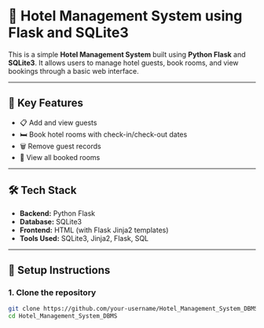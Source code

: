 # 🏨 Hotel Management System using Flask and SQLite3

This is a simple **Hotel Management System** built using **Python Flask** and **SQLite3**. It allows users to manage hotel guests, book rooms, and view bookings through a basic web interface.

---

## 📌 Key Features

- 📋 Add and view guests
- 🛏️ Book hotel rooms with check-in/check-out dates
- 🗑️ Remove guest records
- 📄 View all booked rooms

---

## 🛠️ Tech Stack

- **Backend:** Python Flask
- **Database:** SQLite3
- **Frontend:** HTML (with Flask Jinja2 templates)
- **Tools Used:** SQLite3, Jinja2, Flask, SQL

---

## 🔧 Setup Instructions

### 1. Clone the repository
```bash
git clone https://github.com/your-username/Hotel_Management_System_DBMS.git
cd Hotel_Management_System_DBMS

